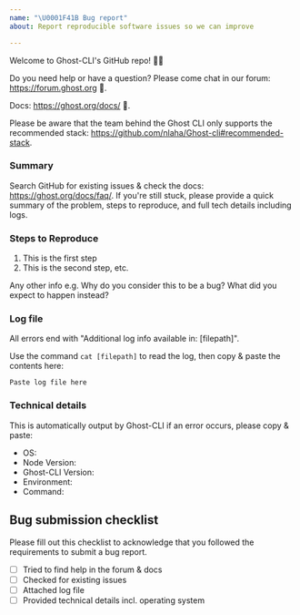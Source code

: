 ```yaml
---
name: "\U0001F41B Bug report"
about: Report reproducible software issues so we can improve

---
```


Welcome to Ghost-CLI's GitHub repo! 👋🎉

Do you need help or have a question? Please come chat in our forum: https://forum.ghost.org 👫.

Docs: https://ghost.org/docs/ 📖.

Please be aware that the team behind the Ghost CLI only supports the recommended stack: https://github.com/nlaha/Ghost-cli#recommended-stack.

### Summary

Search GitHub for existing issues & check the docs: https://ghost.org/docs/faq/. If you're still stuck, please provide a quick summary of the problem, steps to reproduce, and full tech details including logs.

### Steps to Reproduce

1. This is the first step
2. This is the second step, etc.

Any other info e.g. Why do you consider this to be a bug? What did you expect to happen instead?

### Log file

All errors end with "Additional log info available in: [filepath]".

Use the command `cat [filepath]` to read the log, then copy & paste the contents here:

```
Paste log file here
```

### Technical details

This is automatically output by Ghost-CLI if an error occurs, please copy & paste:

* OS:
* Node Version:
* Ghost-CLI Version:
* Environment:
* Command:

## Bug submission checklist

Please fill out this checklist to acknowledge that you followed the requirements to submit a bug report.

- [ ] Tried to find help in the forum & docs
- [ ] Checked for existing issues
- [ ] Attached log file
- [ ] Provided technical details incl. operating system
